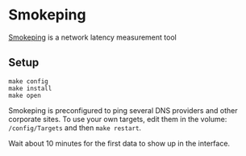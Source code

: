 # Smokeping

[Smokeping](https://oss.oetiker.ch/smokeping/) is a network latency
measurement tool

## Setup

```
make config
make install
make open
```

Smokeping is preconfigured to ping several DNS providers and other
corporate sites. To use your own targets, edit them in the volume:
`/config/Targets` and then `make restart`.

Wait about 10 minutes for the first data to show up in the interface.
